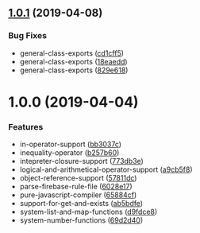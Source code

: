 ## [1.0.1](https://github.com/mindhivefi/firebase-rules-parser/compare/v1.0.0...v1.0.1) (2019-04-08)


### Bug Fixes

* general-class-exports ([cd1cff5](https://github.com/mindhivefi/firebase-rules-parser/commit/cd1cff5))
* general-class-exports ([18eaedd](https://github.com/mindhivefi/firebase-rules-parser/commit/18eaedd))
* general-class-exports ([829e618](https://github.com/mindhivefi/firebase-rules-parser/commit/829e618))

# 1.0.0 (2019-04-04)


### Features

* in-operator-support ([bb3037c](https://github.com/mindhivefi/firebase-rules-parser/commit/bb3037c))
* inequality-operator ([b257b60](https://github.com/mindhivefi/firebase-rules-parser/commit/b257b60))
* intepreter-closure-support ([773db3e](https://github.com/mindhivefi/firebase-rules-parser/commit/773db3e))
* logical-and-arithmetical-operator-support ([a9cb5f8](https://github.com/mindhivefi/firebase-rules-parser/commit/a9cb5f8))
* object-reference-support ([57811dc](https://github.com/mindhivefi/firebase-rules-parser/commit/57811dc))
* parse-firebase-rule-file ([6028e17](https://github.com/mindhivefi/firebase-rules-parser/commit/6028e17))
* pure-javascript-compiler ([65884cf](https://github.com/mindhivefi/firebase-rules-parser/commit/65884cf))
* support-for-get-and-exists ([ab5bdfe](https://github.com/mindhivefi/firebase-rules-parser/commit/ab5bdfe))
* system-list-and-map-functions ([d9fdce8](https://github.com/mindhivefi/firebase-rules-parser/commit/d9fdce8))
* system-number-functions ([69d2d40](https://github.com/mindhivefi/firebase-rules-parser/commit/69d2d40))
